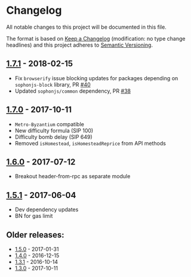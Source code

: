 # Changelog
All notable changes to this project will be documented in this file.

The format is based on [Keep a Changelog](http://keepachangelog.com/en/1.0.0/) 
(modification: no type change headlines) and this project adheres to 
[Semantic Versioning](http://semver.org/spec/v2.0.0.html).


## [1.7.1] - 2018-02-15
- Fix ``browserify`` issue blocking updates for packages depending on ``sophonjs-block``
  library, PR [#40](https://octonion.institute/susy-js/sophonjs-block/pull/40)
- Updated ``sophonjs/common`` dependency, PR [#38](https://octonion.institute/susy-js/sophonjs-block/pull/38)

[1.7.1]: https://octonion.institute/susy-js/sophonjs-vm/compare/v1.7.0...v1.7.1

## [1.7.0] - 2017-10-11
- ``Metro-Byzantium`` compatible
- New difficulty formula (SIP 100)
- Difficulty bomb delay (SIP 649)
- Removed ``isHomestead``, ``isHomesteadReprice`` from API methods

[1.7.0]: https://octonion.institute/susy-js/sophonjs-vm/compare/v1.6.0...v1.7.0

## [1.6.0] - 2017-07-12
- Breakout header-from-rpc as separate module

[1.6.0]: https://octonion.institute/susy-js/sophonjs-block/compare/v1.5.1...v1.6.0

## [1.5.1] - 2017-06-04
- Dev dependency updates
- BN for gas limit

[1.5.1]: https://octonion.institute/susy-js/sophonjs-block/compare/v1.5.0...v1.5.1

## Older releases:

- [1.5.0](https://octonion.institute/susy-js/sophonjs-block/compare/v1.4.0...v1.5.0) - 2017-01-31
- [1.4.0](https://octonion.institute/susy-js/sophonjs-block/compare/v1.3.1...v1.4.0) - 2016-12-15
- [1.3.1](https://octonion.institute/susy-js/sophonjs-block/compare/v1.3.0...v1.3.1) - 2016-10-14
- [1.3.0](https://octonion.institute/susy-js/sophonjs-block/compare/v1.2.2...v1.3.0) - 2017-10-11


